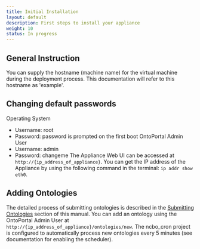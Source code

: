 ```yaml
---
title: Initial Installation
layout: default
description: First steps to install your appliance
weight: 10
status: In progress
---
```


## General Instruction

You can supply the hostname (machine name) for the virtual machine 
during the deployment process. 
This documentation will refer to this hostname as 'example'.

## Changing default passwords

Operating System
* Username: root
* Password: password is prompted on the first boot
OntoPortal Admin User
* Username: admin
* Password: changeme
The Appliance Web UI can be accessed at `http://{ip_address_of_appliance}`. 
You can get the IP address of the Appliance by using the following command 
in the terminal: `ip addr show eth0`.

## Adding Ontologies

The detailed process of submitting ontologies is described in the <a href="../ontologies/submitting_ontologies">Submitting Ontologies</a> section
of this manual.
You can add an ontology using the OntoPortal Admin User at `http://{ip_address_of_appliance}/ontologies/new`.
The ncbo_cron project is configured to automatically process new ontologies every 5 minutes (see documentation for enabling the scheduler). 
